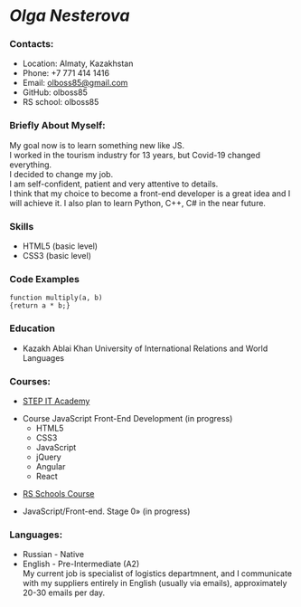 # *Olga Nesterova*
### Contacts:
* Location: Almaty, Kazakhstan
* Phone: +7 771 414 1416
* Email: <olboss85@gmail.com>
* GitHub: olboss85
* RS school: olboss85

### Briefly About Myself: 
My goal now is to learn something new like JS. \
 I worked in the tourism industry for 13 years, but Covid-19 changed everything.\
  I decided to change my job. \
  I am self-confident, patient and very attentive to details. \
  I think that my choice to become a front-end developer is a great idea and I will achieve it. I also plan to learn Python, C++, C# in the near future.

### Skills
- HTML5 (basic level)
- CSS3 (basic level)

### Code Examples
```
function multiply(a, b)
{return a * b;}
```
### Education
* Kazakh Ablai Khan University of International Relations and World Languages

### Courses: 
* [STEP IT Academy](https://itstep.org/en)
+ Course JavaScript Front-End Development (in progress)
    - HTML5
    - CSS3
    - JavaScript
    - jQuery
    - Angular
    - React

* [RS Schools Course](https://rs.school/)
+ JavaScript/Front-end. Stage 0» (in progress)

### Languages:
* Russian - Native
* English - Pre-Intermediate (A2)\
My current job is specialist of logistics departmnent, and I communicate with my suppliers entirely in English (usually via emails), approximately 20-30 emails per day.